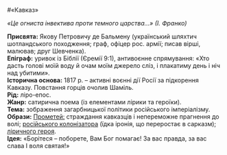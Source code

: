 #«Кавказ»
<p><i>«Це огниста інвектива проти темного царства…» (І. Франко)</i></p>

<b>Присвята:</b> Якову Петровичу де Бальмену (український шляхтич шотландського походження; граф, офіцер рос. армії; писав вірші, малював; друг Шевченка).<br>
<b>Епіграф:</b> уривок із Біблії (Єремії 9:1), антивоєнне спрямування: «Хто дасть голові моїй воду й очам моїм джерело сліз, і плакатиму день і ніч над убитими».<br>
<b>Історична основа:</b> 1817 р. – активні воєнні дії Росії за підкорення Кавказу. Повстання горців очолив Шаміль.<br>
<b>Рід:</b> ліро-епос.<br>
<b>Жанр:</b> сатирична поема (із елементами лірики та героїки).<br>
<b>Тема:</b> зображення загарбницької політики російського імперіалізму.<br>
<b>Образи:</b> <u>Прометей:</u> страждання кавказців і непереможне прагнення до волі; <u>російського колонізатора</u> (їдка іронія, що переростає в сарказм); <u>ліричного героя</u>.<br>
<b>Ідея:</b> «Борітеся – поборете, Вам Бог помагає! За вас правда, за вас слава І воля святая!»